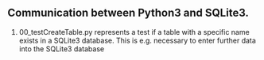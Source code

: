 <h2>Communication between Python3 and SQLite3.</h2>
<ol>
  <li>00_testCreateTable.py represents a test if a table with a specific name exists in a SQLite3 database. This is e.g. necessary to enter further data into the SQLite3 database </li>
</ol>
